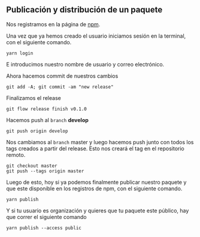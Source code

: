 ## Publicación y distribución  de un paquete

Nos registramos en la página de [npm](https://www.npmjs.com/signup).

Una vez que ya hemos creado el usuario iniciamos sesión en la terminal, con el siguiente comando.

```
yarn login
```

E introducimos nuestro nombre de usuario y correo electrónico.

Ahora hacemos commit de nuestros cambios

```
git add -A; git commit -am "new release"
```

Finalizamos el release

```
git flow release finish v0.1.0
```

Hacemos push al `branch` **develop**

```
git push origin develop
```

Nos cambiamos al `branch` master y luego hacemos push junto con todos los tags creados a partir del release. Esto nos creará el tag en el repositorio remoto.

```
git checkout master
git push --tags origin master
```

Luego de esto, hoy si ya podemos finalmente publicar nuestro paquete y que este disponible en los registros de npm, con el siguiente comando.

```
yarn publish
```

Y si tu usuario es organización y quieres que tu paquete este público, hay que correr el siguiente comando

```
yarn publish --access public
```



